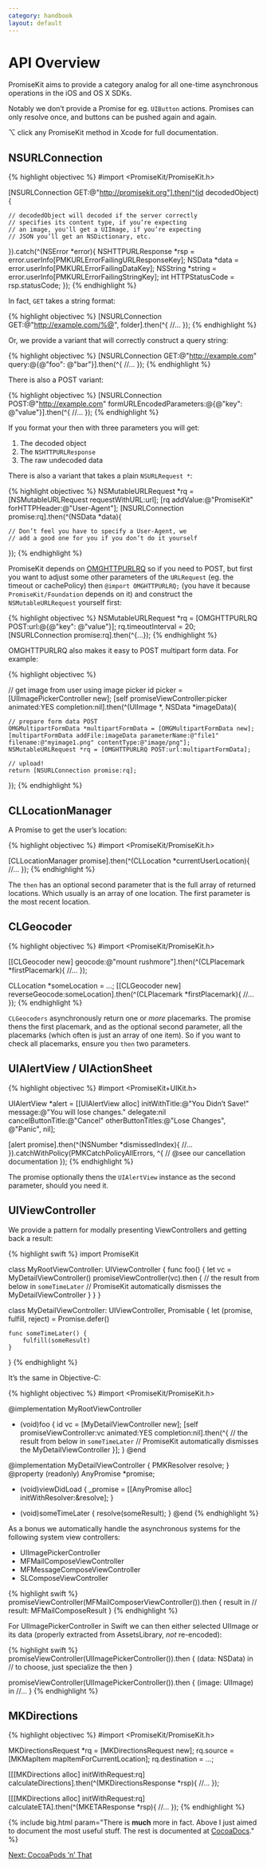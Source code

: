 ```yaml
---
category: handbook
layout: default
---
```


# API Overview

PromiseKit aims to provide a category analog for all one-time asynchronous operations in the iOS and OS X SDKs.

Notably we don’t provide a Promise for eg. `UIButton` actions. Promises can only resolve once, and buttons can be pushed again and again.

⌥ click any PromiseKit method in Xcode for full documentation.


## NSURLConnection

{% highlight objectivec %}
#import <PromiseKit/PromiseKit.h>

[NSURLConnection GET:@"http://promisekit.org"].then(^(id decodedObject){

    // decodedObject will decoded if the server correctly
    // specifies its content type, if you’re expecting
    // an image, you'll get a UIImage, if you’re expecting
    // JSON you’ll get an NSDictionary, etc.
    
}).catch(^(NSError *error){
    NSHTTPURLResponse *rsp = error.userInfo[PMKURLErrorFailingURLResponseKey];
    NSData *data = error.userInfo[PMKURLErrorFailingDataKey];
    NSString *string = error.userInfo[PMKURLErrorFailingStringKey];
    int HTTPStatusCode = rsp.statusCode;
});
{% endhighlight %}

In fact, `GET` takes a string format:

{% highlight objectivec %}
[NSURLConnection GET:@"http://example.com/%@", folder].then(^{
    //…
});
{% endhighlight %}

Or, we provide a variant that will correctly construct a query string:

{% highlight objectivec %}
[NSURLConnection GET:@"http://example.com" query:@{@"foo": @"bar"}].then(^{
    //…
});
{% endhighlight %}

There is also a POST variant:

{% highlight objectivec %}
[NSURLConnection POST:@"http://example.com" formURLEncodedParameters:@{@"key": @"value"}].then(^{
    //…
});
{% endhighlight %}

If you format your then with three parameters you will get:

 1. The decoded object
 2. The `NSHTTPURLResponse`
 3. The raw undecoded data

There is also a variant that takes a plain `NSURLRequest *`:

{% highlight objectivec %}
NSMutableURLRequest *rq = [NSMutableURLRequest requestWithURL:url];
[rq addValue:@"PromiseKit" forHTTPHeader:@"User-Agent"];
[NSURLConnection promise:rq].then(^(NSData *data){

    // Don’t feel you have to specify a User-Agent, we
    // add a good one for you if you don’t do it yourself
});
{% endhighlight %}

PromiseKit depends on [OMGHTTPURLRQ](https://github.com/mxcl/OMHGTTPURLRQ) so if you need to POST, but first you want to adjust some other parameters of the `URLRequest` (eg. the timeout or cachePolicy) then `@import OMGHTTPURLRQ;` (you have it because `PromiseKit/Foundation` depends on it) and construct the `NSMutableURLRequest` yourself first:

{% highlight objectivec %}
NSMutableURLRequest *rq = [OMGHTTPURLRQ POST:url:@{@"key": @"value"}];
rq.timeoutInterval = 20;
[NSURLConnection promise:rq].then(^{…});
{% endhighlight %}

OMGHTTPURLRQ also makes it easy to POST multipart form data. For example:

{% highlight objectivec %}

// get image from user using image picker
id picker = [UIImagePickerController new];
[self promiseViewController:picker animated:YES completion:nil].then(^(UIImage *, NSData *imageData){

    // prepare form data POST
    OMGMultipartFormData *multipartFormData = [OMGMultipartFormData new];
    [multipartFormData addFile:imageData parameterName:@"file1" filename:@"myimage1.png" contentType:@"image/png"];
    NSMutableURLRequest *rq = [OMGHTTPURLRQ POST:url:multipartFormData];

    // upload!
    return [NSURLConnection promise:rq];
});
{% endhighlight %}



## CLLocationManager

A Promise to get the user’s location:

{% highlight objectivec %}
#import <PromiseKit/PromiseKit.h>

[CLLocationManager promise].then(^(CLLocation *currentUserLocation){
    //…
});
{% endhighlight %}

The `then` has an optional second parameter that is the full array of returned locations. Which usually is an array of one location. The first parameter is the most recent location.


## CLGeocoder

{% highlight objectivec %}
#import <PromiseKit/PromiseKit.h>

[[CLGeocoder new] geocode:@"mount rushmore"].then(^(CLPlacemark *firstPlacemark){
    //…
});

CLLocation *someLocation = …;
[[CLGeocoder new] reverseGeocode:someLocation].then(^(CLPlacemark *firstPlacemark){
    //…
});
{% endhighlight %}

`CLGeocoders` asynchronously return one or *more* placemarks. The promise thens the first placemark, and as the optional second parameter, all the placemarks (which often is just an array of one item). So if you want to check all placemarks, ensure you `then` two parameters.


## UIAlertView / UIActionSheet

{% highlight objectivec %}
#import <PromiseKit+UIKit.h>

UIAlertView *alert = [[UIAlertView alloc] initWithTitle:@"You Didn’t Save!"
                      message:@"You will lose changes."
                     delegate:nil
            cancelButtonTitle:@"Cancel"
            otherButtonTitles:@"Lose Changes", @"Panic", nil];

[alert promise].then(^(NSNumber *dismissedIndex){
    //…
}).catchWithPolicy(PMKCatchPolicyAllErrors, ^{
    // @see our cancellation documentation
});
{% endhighlight %}

The promise optionally thens the `UIAlertView` instance as the second parameter, should you need it.


## UIViewController

We provide a pattern for modally presenting ViewControllers and getting back a result:

{% highlight swift %}
import PromiseKit

class MyRootViewController: UIViewController {
    func foo() {
        let vc = MyDetailViewController()
        promiseViewController(vc).then {
            // the result from below in `someTimeLater`
            // PromiseKit automatically dismisses the MyDetailViewController
        }
    }
}

class MyDetailViewController: UIViewController, Promisable {
    let (promise, fulfill, reject) = Promise<String>.defer()

    func someTimeLater() {
        fulfill(someResult)
    }
}
{% endhighlight %}

It’s the same in Objective-C:

{% highlight objectivec %}
#import <PromiseKit/PromiseKit.h>

@implementation MyRootViewController
- (void)foo {
    id vc = [MyDetailViewController new];
    [self promiseViewController:vc animated:YES completion:nil].then(^{
        // the result from below in `someTimeLater`
        // PromiseKit automatically dismisses the MyDetailViewController
    }];
}
@end

@implementation MyDetailViewController {
    PMKResolver resolve;
}
@property (readonly) AnyPromise *promise;

- (void)viewDidLoad {
    _promise = [[AnyPromise alloc] initWithResolver:&resolve];
}

- (void)someTimeLater {
    resolve(someResult);
}
@end
{% endhighlight %}

As a bonus we automatically handle the asynchronous systems for the following system view controllers:

* UIImagePickerController
* MFMailComposeViewController
* MFMessageComposeViewController
* SLComposeViewController

{% highlight swift %}
promiseViewController(MFMailComposerViewController()).then { result in
    // result: MFMailComposeResult
}
{% endhighlight %}

For UIImagePickerController in Swift we can then either selected UIImage or its data (properly extracted from AssetsLibrary, *not* re-encoded):

{% highlight swift %}
promiseViewController(UIImagePickerController()).then { (data: NSData) in
    // to choose, just specialize the then
}

promiseViewController(UIImagePickerController()).then { (image: UIImage) in
    //…
}
{% endhighlight %}


## MKDirections

{% highlight objectivec %}
#import <PromiseKit/PromiseKit.h>

MKDirectionsRequest *rq = [MKDirectionsRequest new];
rq.source = [MKMapItem mapItemForCurrentLocation];
rq.destination = …;

[[[MKDirections alloc] initWithRequest:rq] calculateDirections].then(^(MKDirectionsResponse *rsp){
    //…
});

[[[MKDirections alloc] initWithRequest:rq] calculateETA].then(^(MKETAResponse *rsp){
    //…
});
{% endhighlight %}


{% include big.html param="There is <b>much</b> more in fact. Above I just aimed to document the most useful stuff. The rest is documented at <a href='http://cocoadocs.org/docsets/PromiseKit'>CocoaDocs</a>." %}

<div><a class="pagination" href="/cocoapods">Next: CocoaPods ’n’ That</a></div>
